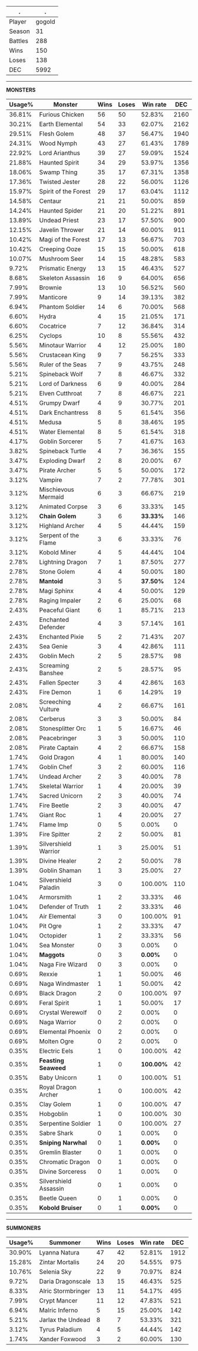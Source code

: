 .|.
|-|-
Player|gogold
Season|31
Battles|288
Wins|150
Loses|138
DEC|5992

---
**MONSTERS**

Usage%|Monster|Wins|Loses|Win rate|DEC|
-|-|-|-|-|-|
36.81%|Furious Chicken|56|50|52.83%|2160|
30.21%|Earth Elemental|54|33|62.07%|2162|
29.51%|Flesh Golem|48|37|56.47%|1940|
24.31%|Wood Nymph|43|27|61.43%|1789|
22.92%|Lord Arianthus|39|27|59.09%|1524|
21.88%|Haunted Spirit|34|29|53.97%|1356|
18.06%|Swamp Thing|35|17|67.31%|1358|
17.36%|Twisted Jester|28|22|56.00%|1126|
15.97%|Spirit of the Forest|29|17|63.04%|1112|
14.58%|Centaur|21|21|50.00%|859|
14.24%|Haunted Spider|21|20|51.22%|891|
13.89%|Undead Priest|23|17|57.50%|900|
12.15%|Javelin Thrower|21|14|60.00%|911|
10.42%|Magi of the Forest|17|13|56.67%|703|
10.42%|Creeping Ooze|15|15|50.00%|618|
10.07%|Mushroom Seer|14|15|48.28%|583|
9.72%|Prismatic Energy|13|15|46.43%|527|
8.68%|Skeleton Assassin|16|9|64.00%|656|
7.99%|Brownie|13|10|56.52%|560|
7.99%|Manticore|9|14|39.13%|382|
6.94%|Phantom Soldier|14|6|70.00%|568|
6.60%|Hydra|4|15|21.05%|171|
6.60%|Cocatrice|7|12|36.84%|314|
6.25%|Cyclops|10|8|55.56%|432|
5.56%|Minotaur Warrior|4|12|25.00%|180|
5.56%|Crustacean King|9|7|56.25%|333|
5.56%|Ruler of the Seas|7|9|43.75%|248|
5.21%|Spineback Wolf|7|8|46.67%|332|
5.21%|Lord of Darkness|6|9|40.00%|284|
5.21%|Elven Cutthroat|7|8|46.67%|221|
4.51%|Grumpy Dwarf|4|9|30.77%|201|
4.51%|Dark Enchantress|8|5|61.54%|356|
4.51%|Medusa|5|8|38.46%|195|
4.51%|Water Elemental|8|5|61.54%|318|
4.17%|Goblin Sorcerer|5|7|41.67%|163|
3.82%|Spineback Turtle|4|7|36.36%|155|
3.47%|Exploding Dwarf|2|8|20.00%|67|
3.47%|Pirate Archer|5|5|50.00%|172|
3.12%|Vampire|7|2|77.78%|301|
3.12%|Mischievous Mermaid|6|3|66.67%|219|
3.12%|Animated Corpse|3|6|33.33%|145|
3.12%|**Chain Golem**|3|6|**33.33%**|146|
3.12%|Highland Archer|4|5|44.44%|159|
3.12%|Serpent of the Flame|3|6|33.33%|76|
3.12%|Kobold Miner|4|5|44.44%|104|
2.78%|Lightning Dragon|7|1|87.50%|277|
2.78%|Stone Golem|4|4|50.00%|180|
2.78%|**Mantoid**|3|5|**37.50%**|124|
2.78%|Magi Sphinx|4|4|50.00%|129|
2.78%|Raging Impaler|2|6|25.00%|68|
2.43%|Peaceful Giant|6|1|85.71%|213|
2.43%|Enchanted Defender|4|3|57.14%|161|
2.43%|Enchanted Pixie|5|2|71.43%|207|
2.43%|Sea Genie|3|4|42.86%|111|
2.43%|Goblin Mech|2|5|28.57%|98|
2.43%|Screaming Banshee|2|5|28.57%|95|
2.43%|Fallen Specter|3|4|42.86%|163|
2.43%|Fire Demon|1|6|14.29%|19|
2.08%|Screeching Vulture|4|2|66.67%|161|
2.08%|Cerberus|3|3|50.00%|84|
2.08%|Stonesplitter Orc|1|5|16.67%|46|
2.08%|Peacebringer|3|3|50.00%|110|
2.08%|Pirate Captain|4|2|66.67%|158|
1.74%|Gold Dragon|4|1|80.00%|140|
1.74%|Goblin Chef|3|2|60.00%|116|
1.74%|Undead Archer|2|3|40.00%|78|
1.74%|Skeletal Warrior|1|4|20.00%|39|
1.74%|Sacred Unicorn|2|3|40.00%|74|
1.74%|Fire Beetle|2|3|40.00%|47|
1.74%|Giant Roc|1|4|20.00%|27|
1.74%|Flame Imp|0|5|0.00%|0|
1.39%|Fire Spitter|2|2|50.00%|81|
1.39%|Silvershield Warrior|1|3|25.00%|51|
1.39%|Divine Healer|2|2|50.00%|78|
1.39%|Goblin Shaman|1|3|25.00%|27|
1.04%|Silvershield Paladin|3|0|100.00%|110|
1.04%|Armorsmith|1|2|33.33%|46|
1.04%|Defender of Truth|1|2|33.33%|46|
1.04%|Air Elemental|3|0|100.00%|91|
1.04%|Pit Ogre|1|2|33.33%|47|
1.04%|Octopider|1|2|33.33%|56|
1.04%|Sea Monster|0|3|0.00%|0|
1.04%|**Maggots**|0|3|**0.00%**|0|
1.04%|Naga Fire Wizard|0|3|0.00%|0|
0.69%|Rexxie|1|1|50.00%|46|
0.69%|Naga Windmaster|1|1|50.00%|42|
0.69%|Black Dragon|2|0|100.00%|97|
0.69%|Feral Spirit|1|1|50.00%|17|
0.69%|Crystal Werewolf|0|2|0.00%|0|
0.69%|Naga Warrior|0|2|0.00%|0|
0.69%|Elemental Phoenix|0|2|0.00%|0|
0.69%|Molten Ogre|0|2|0.00%|0|
0.35%|Electric Eels|1|0|100.00%|42|
0.35%|**Feasting Seaweed**|1|0|**100.00%**|42|
0.35%|Baby Unicorn|1|0|100.00%|51|
0.35%|Royal Dragon Archer|1|0|100.00%|42|
0.35%|Clay Golem|1|0|100.00%|47|
0.35%|Hobgoblin|1|0|100.00%|30|
0.35%|Serpentine Soldier|1|0|100.00%|27|
0.35%|Sabre Shark|0|1|0.00%|0|
0.35%|**Sniping Narwhal**|0|1|**0.00%**|0|
0.35%|Gremlin Blaster|0|1|0.00%|0|
0.35%|Chromatic Dragon|0|1|0.00%|0|
0.35%|Divine Sorceress|0|1|0.00%|0|
0.35%|Silvershield Assassin|0|1|0.00%|0|
0.35%|Beetle Queen|0|1|0.00%|0|
0.35%|**Kobold Bruiser**|0|1|**0.00%**|0|

---
**SUMMONERS**

Usage%|Summoner|Wins|Loses|Win rate|DEC|
-|-|-|-|-|-|
30.90%|Lyanna Natura|47|42|52.81%|1912|
15.28%|Zintar Mortalis|24|20|54.55%|975|
10.76%|Selenia Sky|22|9|70.97%|824|
9.72%|Daria Dragonscale|13|15|46.43%|525|
8.33%|Alric Stormbringer|13|11|54.17%|495|
7.99%|Crypt Mancer|11|12|47.83%|521|
6.94%|Malric Inferno|5|15|25.00%|142|
5.21%|Jarlax the Undead|8|7|53.33%|321|
3.12%|Tyrus Paladium|4|5|44.44%|142|
1.74%|Xander Foxwood|3|2|60.00%|130|
